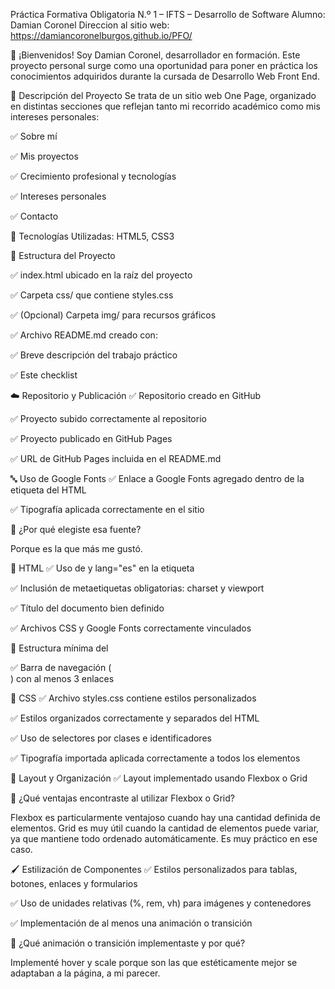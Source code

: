 Práctica Formativa Obligatoria N.º 1 – IFTS – Desarrollo de Software
Alumno: Damian Coronel
Direccion al sitio web: https://damiancoronelburgos.github.io/PFO/

👋 ¡Bienvenidos!
Soy Damian Coronel, desarrollador en formación. Este proyecto personal surge como una oportunidad para poner en práctica los conocimientos adquiridos durante la cursada de Desarrollo Web Front End.

📝 Descripción del Proyecto
Se trata de un sitio web One Page, organizado en distintas secciones que reflejan tanto mi recorrido académico como mis intereses personales:

✅ Sobre mí

✅ Mis proyectos

✅ Crecimiento profesional y tecnologías

✅ Intereses personales

✅ Contacto

🌱 Tecnologías Utilizadas: HTML5, CSS3



📁 Estructura del Proyecto

✅ index.html ubicado en la raíz del proyecto

✅ Carpeta css/ que contiene styles.css

✅ (Opcional) Carpeta img/ para recursos gráficos

✅ Archivo README.md creado con:

✅ Breve descripción del trabajo práctico

✅ Este checklist

☁️ Repositorio y Publicación
✅ Repositorio creado en GitHub

✅ Proyecto subido correctamente al repositorio

✅ Proyecto publicado en GitHub Pages

✅ URL de GitHub Pages incluida en el README.md

🔤 Uso de Google Fonts
✅ Enlace a Google Fonts agregado dentro de la etiqueta <head> del HTML

✅ Tipografía aplicada correctamente en el sitio

📝 ¿Por qué elegiste esa fuente?

Porque es la que más me gustó.

🧱 HTML
✅ Uso de <!DOCTYPE html> y lang="es" en la etiqueta <html>

✅ Inclusión de metaetiquetas obligatorias: charset y viewport

✅ Título del documento bien definido

✅ Archivos CSS y Google Fonts correctamente vinculados

🔗 Estructura mínima del <main>
✅ Barra de navegación (<nav>) con al menos 3 enlaces

🎨 CSS
✅ Archivo styles.css contiene estilos personalizados

✅ Estilos organizados correctamente y separados del HTML

✅ Uso de selectores por clases e identificadores

✅ Tipografía importada aplicada correctamente a todos los elementos

🧩 Layout y Organización
✅ Layout implementado usando Flexbox o Grid

📝 ¿Qué ventajas encontraste al utilizar Flexbox o Grid?

Flexbox es particularmente ventajoso cuando hay una cantidad definida de elementos.
Grid es muy útil cuando la cantidad de elementos puede variar, ya que mantiene todo ordenado automáticamente. Es muy práctico en ese caso.

🖌️ Estilización de Componentes
✅ Estilos personalizados para tablas, botones, enlaces y formularios

✅ Uso de unidades relativas (%, rem, vh) para imágenes y contenedores

✅ Implementación de al menos una animación o transición

📝 ¿Qué animación o transición implementaste y por qué?

Implementé hover y scale porque son las que estéticamente mejor se adaptaban a la página, a mi parecer.
